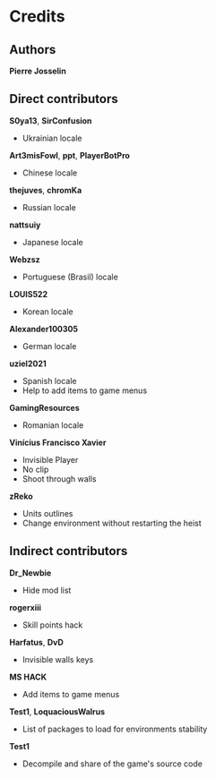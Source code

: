 # Credits

## Authors

**Pierre Josselin**

## Direct contributors

**S0ya13**, **SirConfusion**

- Ukrainian locale

**Art3misFowl**, **ppt**, **PlayerBotPro**

- Chinese locale

**thejuves**, **chromKa**

- Russian locale

**nattsuiy**

- Japanese locale

**Webzsz**

- Portuguese (Brasil) locale

**LOUIS522**

- Korean locale

**Alexander100305**

- German locale

**uziel2021**

- Spanish locale
- Help to add items to game menus

**GamingResources**

- Romanian locale

**Vinícius Francisco Xavier**

- Invisible Player
- No clip
- Shoot through walls

**zReko**

- Units outlines    
- Change environment without restarting the heist

## Indirect contributors

**Dr_Newbie**

- Hide mod list

**rogerxiii**

- Skill points hack

**Harfatus**, **DvD**

- Invisible walls keys

**MS HACK**

- Add items to game menus

**Test1**, **LoquaciousWalrus**

- List of packages to load for environments stability

**Test1**

- Decompile and share of the game's source code
